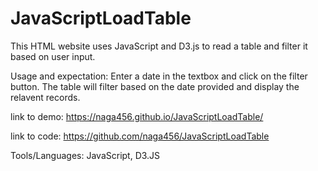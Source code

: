 # JavaScriptLoadTable

This HTML website uses JavaScript and D3.js to read a table and filter it based on user input.

Usage and expectation:
Enter a date in the textbox and click on the filter button.  The table will filter based on the date provided and display the relavent records.

link to demo:
https://naga456.github.io/JavaScriptLoadTable/

link to code:
https://github.com/naga456/JavaScriptLoadTable

Tools/Languages:
JavaScript, D3.JS
